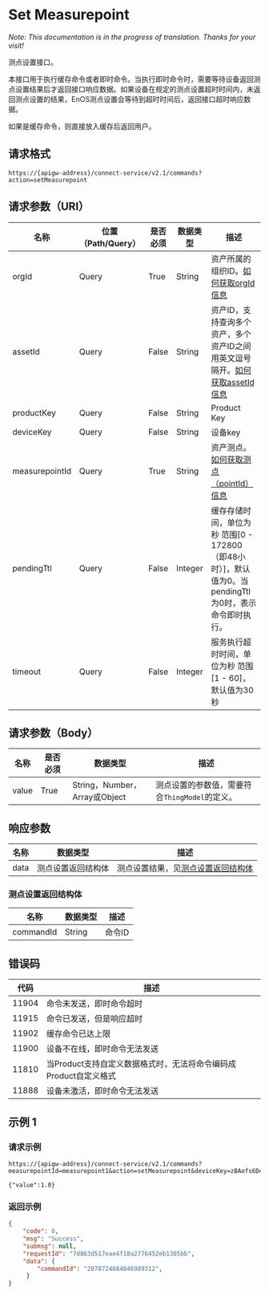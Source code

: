 # Set Measurepoint

*Note: This documentation is in the progress of translation. Thanks for your visit!*

测点设置接口。

本接口用于执行缓存命令或者即时命令。当执行即时命令时，需要等待设备返回测点设置结果后才返回接口响应数据。如果设备在规定的测点设置超时时间内，未返回测点设置的结果，EnOS测点设置会等待到超时时间后，返回接口超时响应数据。

如果是缓存命令，则直接放入缓存后返回用户。

## 请求格式

```
https://{apigw-address}/connect-service/v2.1/commands?action=setMeasurepoint
```

## 请求参数（URI）

| 名称          | 位置（Path/Query） | 是否必须 | 数据类型 | 描述      |
|---------------|------------------|----------|-----------|--------------|
| orgId         | Query            | True     | String    | 资产所属的组织ID。[如何获取orgId信息](/docs/api/zh_CN/latest/api_faqs#orgid-orgid)                |
| assetId  | Query            | False   | String         | 资产ID，支持查询多个资产，多个资产ID之间用英文逗号隔开。[如何获取assetId信息](/docs/api/zh_CN/latest/api_faqs.html#assetid-assetid) |
| productKey | Query          | False       | String       | Product Key      |
| deviceKey | Query           | False      | String       | 设备key|
| measurepointId      | Query| True | String    | 资产测点。[如何获取测点（pointId）信息](/docs/api/zh_CN/latest/api_faqs#pointid-pointid)|
| pendingTtl     | Query| False| Integer    | 缓存存储时间，单位为秒 范围[0 - 172800（即48小时）]，默认值为0。当pendingTtl为0时，表示命令即时执行。 |
| timeout        | Query| False         | Integer    | 服务执行超时时间，单位为秒 范围[1 - 60]，默认值为30秒|

## 请求参数（Body）

| 名称          | 是否必须 | 数据类型 | 描述      |
|-----------|---------------|-------------------|----------|
| value | True| String，Number，Array或Object | 测点设置的参数值，需要符合`ThingModel`的定义。 |




## 响应参数

| 名称| 数据类型 | 描述         |
|-------------|-------------------|-----------------------------|
| data |  测点设置返回结构体      | 测点设置结果，见[测点设置返回结构体](/docs/api/zh_CN/latest/connect/set_measurepoint.html#id4) |


### 测点设置返回结构体

| 名称| 数据类型 | 描述         |
|-------------|-------------------|-----------------------------|
| commandId  | String| 命令ID|

## 错误码

| 代码  | 描述                                                     |
|-------|------------------------------------------------------------------|
| 11904 | 命令未发送，即时命令超时                         |
| 11915 | 命令已发送，但是响应超时                  |
| 11902 | 缓存命令已达上限                                   |
| 11900 | 设备不在线，即时命令无法发送                                     |
| 11810 | 当Product支持自定义数据格式时，无法将命令编码成Product自定义格式 |
| 11888 | 设备未激活，即时命令无法发送                        |


## 示例 1

### 请求示例

```
https://{apigw-address}/connect-service/v2.1/commands?measurepointId=measurepoint1&action=setMeasurepoint&deviceKey=zBAofs6D4s&pendingTtl=1000&productKey=6Bt59ySj&orgId=o15535059999891&timeout=30

{"value":1.0}
```

### 返回示例

```json
{
    "code": 0,
    "msg": "Success",
    "submsg": null,
    "requestId": "7d863d517eae4f18a2776452eb1305bb",
    "data": {
        "commandId": "2078724684846989312",
     }
}
```


